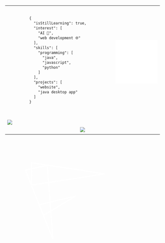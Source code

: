 <table width="100" align="center">
  <tr width="100">
    <td width="70%">
      <pre>
        <code class="language-json">
          {
            "isStillLearning": true,
            "interest": [
              "AI 🧠",
              "web development 🌐"
            ],
            "skills": [
              "programming": [
                "java",
                "javascript",
                "python"
              ]
            ],
            "projects": [
              "website",
              "java desktop app"
            ]
          }
        </code>
      </pre>
    </td>
    <td width="30%">
      <img src="assets/img/F.svg" />
    </td>
  </tr>
  <tr>
    <td colspan="2">
      <a href="https://skillicons.dev">
        <img src="https://skillicons.dev/icons?i=java,python,php,js,html,css,nodejs,vue,bootstrap" />
      </a>
    </td>
  </tr>
  <tr>
    <td colspan="2">
      <div align="center">
        <img src="https://github-readme-activity-graph.vercel.app/graph?username=FarrelAD&theme=merko">
      </div>
    </td>
  </tr>
</table>


<svg width="337" height="349" viewBox="0 0 337 349" fill="none" xmlns="http://www.w3.org/2000/svg">
<path d="M66.1431 102.286L155.113 325.431L137.259 85.8679L66.1431 102.286Z" stroke="white" stroke-width="4"/>
<path d="M110.818 214.45L229.346 186.412L124.708 248.749L110.818 214.45Z" stroke="white" stroke-width="4"/>
<path d="M86.2018 77.5099L323.642 114.003L86.2018 150.496V77.5099Z" stroke="white" stroke-width="4"/>
</svg>

